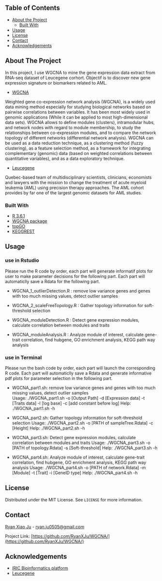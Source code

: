 ## Table of Contents

* [About the Project](#about-the-project)
  * [Built With](#built-with)
* [Usage](#usage)
* [License](#license)
* [Contact](#contact)
* [Acknowledgements](#acknowledgements)



<!-- ABOUT THE PROJECT -->
## About The Project

In this project, I use WGCNA to mine the gene expression data extract from RNA-seq dataset of Leucegene corhort. Objectif is to discover new gene expression signature or biomarkers related to AML.

* [WGCNA](https://bmcbioinformatics.biomedcentral.com/articles/10.1186/1471-2105-9-559)

Weighted gene co-expression network analysis (WGCNA), is a widely used data mining method especially for studying biological networks based on pairwise correlations between variables. It has been most widely used in genomic applications (While it can be applied to most high-dimensional data sets). 
WGCNA allows to define modules (clusters), intramodular hubs, and network nodes with regard to module membership, to study the relationships between co-expression modules, and to compare the network topology of different networks (differential network analysis). WGCNA can be used as a data reduction technique, as a clustering method (fuzzy clustering), as a feature selection method, as a framework for integrating complementary (genomic) data (based on weighted correlations between quantitative variables), and as a data exploratory technique.

* [Leucegene](https://leucegene.ca/)

Quebec-based team of multidisciplinary scientists, clinicians, economists and lawyers with the mission to change the treatment of acute myeloid leukemia (AML) using precision therapy approaches. The AML cohort provides by far one of the largest genomic datasets for AML studies.


### Built With
* [R 3.6.1](https://www.r-project.org/)
* [WGCNA package](https://horvath.genetics.ucla.edu/html/CoexpressionNetwork/Rpackages/WGCNA/)
* [topGO](https://bioconductor.org/packages/release/bioc/html/topGO.html)
* [KEGGREST](https://bioconductor.org/packages/release/bioc/html/KEGGREST.html)



<!-- USAGE EXAMPLES -->
## Usage
### use in Rstudio
Please run the R code by order, each part will generate informatif plots for user to make parameter decisions for the following part. Each part will automaticlly save a Rdata for the following part.

* WGCNA_1_outlierDetection.R : 
  remove low variance genes and genes with too much missing values, detect outlier samples

* WGCNA_2_scaleFreeTopology.R : 
  Gather topology information for soft-threshold selection

* WGCNA_moduleDetection.R :
  Detect gene expression modules, calculate correlation between modules and traits
  
* WGCNA_moduleAnalysis.R :
  Analyze module of interest, calculate gene-trait correlation, find hubgene, GO enrichment analysis, KEGG path way analysis

### use in Terminal
Please run the bash code by order, each part will launch the corresponding R code. Each part will automaticlly save a Rdata and generate informative pdf plots for parameter selection in the following part.

* WGCNA_part1.sh:
 remove low variance genes and genes with too much missing values, detect outlier samples  
 Usage: ./WGCNA_part1.sh -o [Output Path] -d [Expression data] -t [Traits data] -l [log base] -c [add constant before log]
 Help:  ./WGCNA_part1.sh -h
 
* WGCNA_part2.sh:
  Gather topology information for soft-threshold selection
  Usage: ./WGCNA_part2.sh -o [PATH of sampleTree.Rdata] -c [Height]
  Help:  ./WGCNA_part2.sh -h

* WGCNA_part3.sh:
  Detect gene expression modules, calculate correlation between modules and traits
  Usage: ./WGCNA_part3.sh -o [PATH of topology.Rdata] -s [Soft-threshold]
  Help:  ./WGCNA_part3.sh -h

* WGCNA_part4.sh:
  Analyze module of interest, calculate gene-trait correlation, find hubgene, GO enrichment analysis, KEGG path way analysis
  Usage: ./WGCNA_part4.sh -o [PATH of network.Rdata] -m [Module] -t [Trait] -i [GeneID type]
  Help:  ./WGCNA_part4.sh -h




<!-- LICENSE -->
## License

Distributed under the MIT License. See `LICENSE` for more information.



<!-- CONTACT -->
## Contact

[Ryan Xiao Ju](https://twitter.com/RyanXJu0505) - ryan.ju0505@gmail.com

Project Link: [https://github.com/RyanXJu/WGCNA/](https://github.com/RyanXJu/WGCNA/)



<!-- ACKNOWLEDGEMENTS -->
## Acknowledgements
* [IRIC Bioinformatics platform](https://www.iric.ca/en/research/platforms-and-infrastructures/bioinformatics)
* [Leucegene](https://leucegene.ca/)




